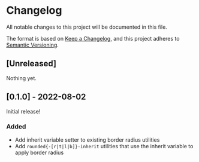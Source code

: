 # Changelog
All notable changes to this project will be documented in this file.

The format is based on [Keep a Changelog](https://keepachangelog.com/en/1.0.0/),
and this project adheres to [Semantic Versioning](https://semver.org/spec/v2.0.0.html).

## [Unreleased]

Nothing yet.

## [0.1.0] - 2022-08-02

Initial release!

### Added
- Add inherit variable setter to existing border radius utilities
- Add `rounded{-[r|t|l|b]}-inherit` utilities that use the inherit variable to apply border radius
